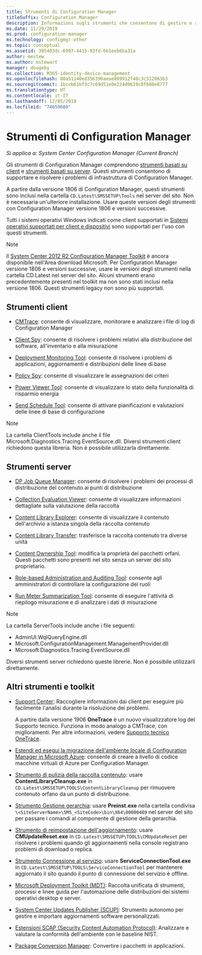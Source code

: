 ```yaml
---
title: Strumenti di Configuration Manager
titleSuffix: Configuration Manager
description: Informazioni sugli strumenti che consentono di gestire e risolvere i problemi di infrastruttura di Configuration Manager.
ms.date: 11/29/2019
ms.prod: configuration-manager
ms.technology: configmgr-other
ms.topic: conceptual
ms.assetid: 395403dc-6997-4415-93fd-6b1eeb6ba31a
author: mestew
ms.author: mstewart
manager: dougeby
ms.collection: M365-identity-device-management
ms.openlocfilehash: 80a51140ed356390aeae809912f46c3c512063b3
ms.sourcegitcommit: 1bccb61bf3c7c69d51e0e224d0619c8f608e8777
ms.translationtype: HT
ms.contentlocale: it-IT
ms.lasthandoff: 12/05/2019
ms.locfileid: "74659680"
---
```

# <a name="configuration-manager-tools"></a>Strumenti di Configuration Manager

*Si applica a: System Center Configuration Manager (Current Branch)*

Gli strumenti di Configuration Manager comprendono [strumenti basati su client](#client-tools) e [strumenti basati su server](#server-tools). Questi strumenti consentono di supportare e risolvere i problemi di infrastruttura di Configuration Manager.

A partire dalla versione 1806 di Configuration Manager, questi strumenti sono inclusi nella cartella `CD.Latest\SMSSETUP\Tools` nel server del sito. Non è necessaria un'ulteriore installazione.<!--1357145--> Usare queste versioni degli strumenti con Configuration Manager versione 1806 e versioni successive.

Tutti i sistemi operativi Windows indicati come client supportati in [Sistemi operativi supportati per client e dispositivi](https://docs.microsoft.com/sccm/core/plan-design/configs/supported-operating-systems-for-clients-and-devices) sono supportati per l'uso con questi strumenti.

> [!Note]  
> Il [System Center 2012 R2 Configuration Manager Toolkit](https://www.microsoft.com/download/details.aspx?id=50012) è ancora disponibile nell'Area download Microsoft. Per Configuration Manager versione 1806 e versioni successive, usare le versioni degli strumenti nella cartella CD.Latest nel server del sito. Alcuni strumenti erano precedentemente presenti nel toolkit ma non sono stati inclusi nella versione 1806. Questi strumenti legacy non sono più supportati.


## <a name="client-tools"></a>Strumenti client

- [CMTrace](/sccm/core/support/cmtrace): consente di visualizzare, monitorare e analizzare i file di log di Configuration Manager  

- [Client Spy](/sccm/core/support/clispy): consente di risolvere i problemi relativi alla distribuzione del software, all'inventario e alla misurazione

- [Deployment Monitoring Tool](/sccm/core/support/deployment-monitoring-tool): consente di risolvere i problemi di applicazioni, aggiornamenti e distribuzioni delle linee di base  

- [Policy Spy](/sccm/core/support/policy-spy): consente di visualizzare le assegnazioni dei criteri  

- [Power Viewer Tool](/sccm/core/support/power-viewer-tool): consente di visualizzare lo stato della funzionalità di risparmio energia  

- [Send Schedule Tool](/sccm/core/support/send-schedule-tool): consente di attivare pianificazioni e valutazioni delle linee di base di configurazione  

> [!Note]  
> La cartella ClientTools include anche il file Microsoft.Diagnostics.Tracing.EventSource.dll. Diversi strumenti client richiedono questa libreria. Non è possibile utilizzarla direttamente.  


## <a name="server-tools"></a>Strumenti server

- [DP Job Queue Manager](/sccm/core/support/dp-job-manager): consente di risolvere i problemi dei processi di distribuzione del contenuto ai punti di distribuzione  

- [Collection Evaluation Viewer](/sccm/core/support/ceviewer): consente di visualizzare informazioni dettagliate sulla valutazione della raccolta  

- [Content Library Explorer](/sccm/core/support/content-library-explorer): consente di visualizzare il contenuto dell'archivio a istanza singola della raccolta contenuto  

- [Content Library Transfer](/sccm/core/support/content-library-transfer): trasferisce la raccolta contenuto tra diverse unità  

- [Content Ownership Tool](/sccm/core/support/content-ownership-tool): modifica la proprietà dei pacchetti orfani. Questi pacchetti sono presenti nel sito senza un server del sito proprietario.

- [Role-based Administration and Auditing Tool](/sccm/core/support/rbaviewer): consente agli amministratori di controllare la configurazione dei ruoli  

- [Run Meter Summarization Tool](/sccm/core/support/run-meter-summ): consente di eseguire l'attività di riepilogo misurazione e di analizzare i dati di misurazione

> [!Note]  
> La cartella ServerTools include anche i file seguenti:
>
> - AdminUI.WqlQueryEngine.dll
> - Microsoft.ConfigurationManagement.ManagementProvider.dll
> - Microsoft.Diagnostics.Tracing.EventSource.dll
>
> Diversi strumenti server richiedono queste librerie. Non è possibile utilizzarli direttamente.  


## <a name="other-tools-and-toolkits"></a>Altri strumenti e toolkit

- [Support Center](/sccm/core/support/support-center): Raccogliere informazioni dai client per eseguire più facilmente l'analisi durante la risoluzione dei problemi.

    A partire dalla versione 1906 **OneTrace** è un nuovo visualizzatore log del Supporto tecnico. Funziona in modo analogo a CMTrace, con miglioramenti. Per altre informazioni, vedere [Supporto tecnico OneTrace](/sccm/core/support/support-center-onetrace).

- [Estendi ed esegui la migrazione dell'ambiente locale di Configuration Manager in Microsoft Azure](/sccm/core/support/azure-migration-tool): consente di creare a livello di codice macchine virtuali di Azure per Configuration Manager. <!--3556022--> 

- [Strumento di pulizia della raccolta contenuto](/sccm/core/plan-design/hierarchy/content-library-cleanup-tool): usare **ContentLibraryCleanup.exe** in `CD.Latest\SMSSETUP\TOOLS\ContentLibraryCleanup` per rimuovere contenuto orfano da un punto di distribuzione.  

- [Strumento Gestione gerarchia](/sccm/core/servers/manage/hierarchy-maintenance-tool-preinst.exe): usare **Preinst.exe** nella cartella condivisa `\<SiteServerName>\SMS_<SiteCode>\bin\X64\00000409` nel server del sito per passare i comandi al componente di gestione della gerarchia.  

- [Strumento di reimpostazione dell'aggiornamento](/sccm/core/servers/manage/update-reset-tool): usare **CMUpdateReset.exe** in `CD.Latest\SMSSETUP\TOOLS\CMUpdateReset` per risolvere i problemi quando gli aggiornamenti nella console registrano problemi di download o replica.  

- [Strumento Connessione al servizio](/sccm/core/servers/manage/use-the-service-connection-tool): usare **ServiceConnectionTool.exe** in `CD.Latest\SMSSETUP\TOOLS\ServiceConnectionTool` per mantenere aggiornato il sito quando il punto di connessione del servizio è offline.  

- [Microsoft Deployment Toolkit (MDT)](/sccm/mdt/): Raccolta unificata di strumenti, processi e linee guida per l'automazione delle distribuzioni dei sistemi operativi desktop e server.

- [System Center Updates Publisher (SCUP)](/sccm/sum/tools/updates-publisher): Strumento autonomo per gestire e importare aggiornamenti software personalizzati.

- [Estensioni SCAP (Security Content Automation Protocol)](/sccm/compliance/plan-design/scap/about-scap): Analizzare e valutare la conformità dell'ambiente con le baseline NIST.

- [Package Conversion Manager](/sccm/apps/pcm/package-conversion-manager): Convertire i pacchetti in applicazioni.
